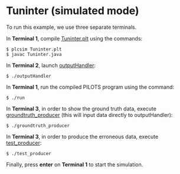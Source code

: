 # Tuninter (simulated mode)

To run this example, we use three separate terminals.

In **Terminal 1**, compile [Tuninter.plt](./Tuninter.plt) using the commands:
```
$ plcsim Tuninter.plt
$ javac Tuninter.java
```

In **Terminal 2**, launch [outputHandler](./outputHandler):
```
$ ./outputHandler
```

In **Terminal 1**, run the compiled PILOTS program using the command:
```
$ ./run
```

In **Terminal 3**, in order to show the ground truth data, execute [groundtruth_producer](./groundtruth_producer) (this will input data directly to outputHandler):
```
$ ./groundtruth_producer
```

In **Terminal 3**, in order to produce the erroneous data, execute [test_producer](./test_producer):
```
$ ./test_producer
```

Finally, press **enter** on **Terminal 1** to start the simulation.
